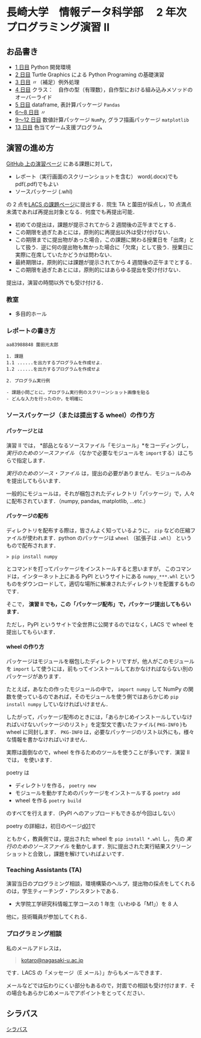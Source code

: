 # 長崎大学　情報データ科学部　 2 年次　プログラミング演習 Ⅱ

## お品書き

- [1 日目](d01) Python 開発環境
- [2 日目](d02) Turtle Graphics による Python Programing の基礎演習
- [3 日目](d03) 〃（補足）例外処理
- [4 日目](d04) クラス：　自作の型（有理数），自作型における組み込みメソッドのオーバーライド
- [5 日目](d05) dataframe, 表計算パッケージ `Pandas`
- [6〜8 日目](d06) 〃
- [9〜12 日目](d09) 数値計算パッケージ `NumPy`, グラフ描画パッケージ `matplotlib`
- [13 日目](d13) 色当てゲーム支援プログラム

## 演習の進め方

[GitHub 上の演習ページ][psp2@github] にある課題に対して，

- レポート（実行画面のスクリーンショットを含む） word(.docx)でも pdf(.pdf)でもよい
- ソースパッケージ (.whl)

の 2 点を[LACS の課題ページ][psp2@LACS]に提出する．院生 TA と薗田が採点し，10 点満点未満であれば再提出対象となる．何度でも再提出可能．

- 初めての提出は，課題が提示されてから 2 週間後の正午までとする．
- この期限を過ぎたあとには，原則的に再提出以外は受け付けない．
- この期限までに提出物があった場合，この課題に関わる授業日を「出席」として扱う．逆に何の提出物も無かった場合に「欠席」として扱う．授業日に実際に在席していたかどうかは問わない．
- 最終期限は，原則的には課題が提示されてから 4 週間後の正午までとする．
- この期限を過ぎたあとには，原則的にはあらゆる提出を受け付けない．

提出は，演習の時間以外でも受け付ける．

### 教室

<!--
- 多目的ホール（DSコース）
- ２０９講義室（ISコース）
-->

- 多目的ホール

### レポートの書き方

```{.sh}
aa83988848 薗田光太郎

1. 課題
1.1 ......を出力するプログラムを作成せよ．
1.2 ......を出力するプログラムを作成せよ

2. プログラム実行例

- 課題小問ごとに，プログラム実行例のスクリーンショット画像を貼る
- どんな入力を行ったのか，を明確に

```

### ソースパッケージ（または提出する wheel）の作り方

#### パッケージとは

演習 Ⅱ では， *部品となるソースファイル「モジュール」*をコーディングし， _実行のためのソースファイル_ （なかで必要なモジュールを `import`する）はこちらで指定します．

_実行のためのソース・ファイル_ は，提出の必要がありません．モジュールのみを提出してもらいます．

一般的にモジュールは，それが梱包されたディレクトリ「パッケージ」で，人々に配布されています．（numpy, pandas, matplotlib, ...etc.）

#### パッケージの配布

ディレクトリを配布する際は，皆さんよく知っているように， `zip` などの圧縮ファイルが使われます．python のパッケージは `wheel` （拡張子は `.whl`） というもので配布されます．

```{.sh}
> pip install numpy
```

とコマンドを打ってパッケージをインストールすると思いますが， このコマンドは，インターネット上にある PyPI というサイトにある `numpy_***.whl` というものをダウンロードして，適切な場所に解凍されたディレクトリを配置するものです．

そこで， **演習 Ⅱ でも，この「パッケージ配布」で，パッケージ提出してもらいます．**

ただし，PyPI というサイトで全世界に公開するのではなく，LACS で wheel を提出してもらいます．

#### wheel の作り方

パッケージはモジュールを梱包したディレクトリですが，他人がこのモジュールを `import` して使うには，前もってインストールしておかなければならない別のパッケージがあります．

たとえば，あなたの作ったモジュールの中で， `import numpy` して NumPy の関数を使っているのであれば，そのモジュールを使う側ではあらかじめ `pip install numpy` していなければいけません．

したがって，パッケージ配布のときには，「あらかじめインストールしていなければいけないパッケージのリスト」を定型文で書いたファイル( `PKG-INFO` )も wheel に同封します． `PKG-INFO` は，必要なパッケージのリスト以外にも，様々な情報を書かなければいけません．

実際は面倒なので，wheel を作るためのツールを使うことが多いです．演習 Ⅱ では，  を使います．

poetry は

- ディレクトリを作る， `poetry new`
- モジュールを動かすためのパッケージをインストールする `poetry add`
- wheel を作る `poetry build`

のすべてを行えます．（PyPI へのアップロードもできるが今回はしない）

poetry の詳細は，初日のページ[d01](d01)で

ともかく，教員側では，提出された wheel を `pip install *.whl` し， 先の _実行のためのソースファイル_ を動かします．別に提出された実行結果スクリーンショットと合致し，課題を解けていればよいです．

### Teaching Assistants (TA)

演習当日のプログラミング相談，環境構築のヘルプ，提出物の採点をしてくれるのは，学生ティーチング・アシスタントである．

- 大学院工学研究科情報工学コースの 1 年生（いわゆる「M1」）を 8 人

他に，技術職員が参加してくれる．

### プログラミング相談

私のメールアドレスは，

> [kotaro@nagasaki-u.ac.jp](mailto:kotaro@nagasaki-u.ac.jp?subject='プログラミング演習Ⅱ')

です．LACS の「メッセージ（E メール）」からもメールできます．

メールなどでは伝わりにくい部分もあるので，対面での相談も受け付けます．その場合もあらかじめメールでアポイントをとってください．

## シラバス

[シラバス][psp2@NuWEB]

[psp2@LACS]: https://lacs.nagasaki-u.ac.jp/webapps/blackboard/content/launchLink.jsp?course_id=_56014_1&toc_id=_1089844_1&mode=cpview&mode=reset
[psp2@NuWEB]: https://nuweb.nagasaki-u.ac.jp/campusweb/campussquare.do?_flowId=SYW3201400-flow&jikanwaricd=20243802005501&locale=ja_JP
[psp2@github]: https://github.com/helmenov/psp2
[poetry]: https://python-poetry.org/
